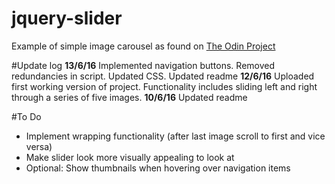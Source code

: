 # jquery-slider
     
Example of simple image carousel as found on [The Odin Project](http://www.theodinproject.com)   
    
#Update log
**13/6/16** Implemented navigation buttons. Removed redundancies in script. Updated CSS. Updated readme
**12/6/16** Uploaded first working version of project. Functionality includes sliding left and right through a series of five images.
**10/6/16** Updated readme

#To Do
- Implement wrapping functionality (after last image scroll to first and vice versa)
- Make slider look more visually appealing to look at
- Optional: Show thumbnails when hovering over navigation items
